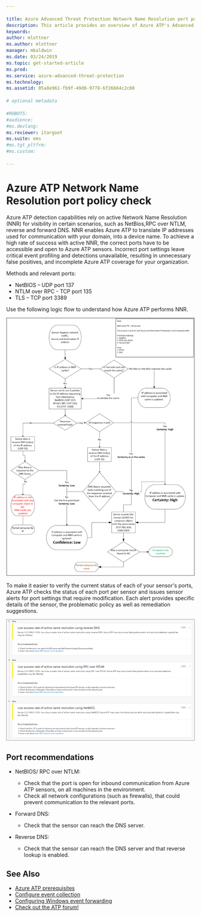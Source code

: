 ```yaml
---

title: Azure Advanced Threat Protection Network Name Resolution port policy check | Microsoft Docs
description: This article provides an overview of Azure ATP's Advanced Network Name Resolution port policy check.
keywords:
author: mlottner
ms.author: mlottner
manager: mbaldwin
ms.date: 03/24/2019
ms.topic: get-started-article
ms.prod:
ms.service: azure-advanced-threat-protection
ms.technology:
ms.assetid: 05a8e961-fb9f-49d0-9778-6f26664c2c08

# optional metadata

#ROBOTS:
#audience:
#ms.devlang:
ms.reviewer: itargoet
ms.suite: ems
#ms.tgt_pltfrm:
#ms.custom:

---
```


# Azure ATP Network Name Resolution port policy check

Azure ATP detection capabilities rely on active Network Name Resolution (NNR) for visibility in certain scenarios, such as NetBios,RPC over NTLM, reverse and forward DNS. NNR enables Azure ATP to translate IP addresses used for communication with your domain, into a device name. To achieve a high rate of success with active NNR, the correct ports have to be accessible and open to Azure ATP sensors. Incorrect port settings leave critical event profiling and detections unavailable, resulting in unnecessary false positives, and incomplete Azure ATP coverage for your organization.

Methods and relevant ports:
 - NetBIOS – UDP port 137
 - NTLM over RPC - TCP port 135
 - TLS – TCP port 3389 

Use the following logic flow to understand how Azure ATP performs NNR. 

![Network Name Resolution (NNR) logic flow](media/atp-nnr-flow-diagram.png)

To make it easier to verify the current status of each of your sensor's ports, Azure ATP checks the status of each port per sensor and issues sensor alerts for port settings that require modification. Each alert provides specific details of the sensor, the problematic policy as well as remediation suggestions.

![Low success rate Network Name Resolution (NNR) alert](media/atp-health-alert-audit-policy.png)

## Port recommendations 
- NetBIOS/ RPC over NTLM:
  - Check that the port is open for inbound communication from Azure ATP sensors, on all machines in the environment. 
  - Check all network configurations (such as firewalls), that could prevent communication to the relevant ports. 

 - Forward DNS:
    - Check that the sensor can reach the DNS server.  

 - Reverse DNS:
    - Check that the sensor can reach the DNS server and that reverse lookup is enabled. 


## See Also
- [Azure ATP prerequisites](atp-prerequisites.md)
- [Configure event collection](configure-event-collection.md)
- [Configuring Windows event forwarding](configure-event-forwarding.md#configuring-windows-event-forwarding)
- [Check out the ATP forum!](https://aka.ms/azureatpcommunity)

